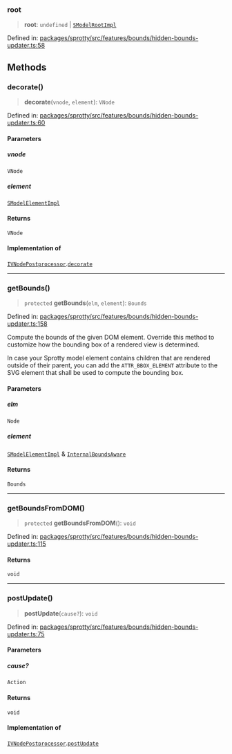 
### root

> **root**: `undefined` \| [`SModelRootImpl`](../Class.SModelRootImpl)

Defined in: [packages/sprotty/src/features/bounds/hidden-bounds-updater.ts:58](https://github.com/eclipse-sprotty/sprotty/blob/f9b2433481cc27a1ac0c92d525a92039ae7f6c76/packages/sprotty/src/features/bounds/hidden-bounds-updater.ts#L58)

## Methods

### decorate()

> **decorate**(`vnode`, `element`): `VNode`

Defined in: [packages/sprotty/src/features/bounds/hidden-bounds-updater.ts:60](https://github.com/eclipse-sprotty/sprotty/blob/f9b2433481cc27a1ac0c92d525a92039ae7f6c76/packages/sprotty/src/features/bounds/hidden-bounds-updater.ts#L60)

#### Parameters

##### vnode

`VNode`

##### element

[`SModelElementImpl`](../Class.SModelElementImpl)

#### Returns

`VNode`

#### Implementation of

[`IVNodePostprocessor`](../Interface.IVNodePostprocessor).[`decorate`](../Interface.IVNodePostprocessor.md#decorate)

***

### getBounds()

> `protected` **getBounds**(`elm`, `element`): `Bounds`

Defined in: [packages/sprotty/src/features/bounds/hidden-bounds-updater.ts:158](https://github.com/eclipse-sprotty/sprotty/blob/f9b2433481cc27a1ac0c92d525a92039ae7f6c76/packages/sprotty/src/features/bounds/hidden-bounds-updater.ts#L158)

Compute the bounds of the given DOM element. Override this method to customize how
the bounding box of a rendered view is determined.

In case your Sprotty model element contains children that are rendered outside of
their parent, you can add the `ATTR_BBOX_ELEMENT` attribute to the SVG element
that shall be used to compute the bounding box.

#### Parameters

##### elm

`Node`

##### element

[`SModelElementImpl`](../Class.SModelElementImpl) & [`InternalBoundsAware`](../Interface.InternalBoundsAware)

#### Returns

`Bounds`

***

### getBoundsFromDOM()

> `protected` **getBoundsFromDOM**(): `void`

Defined in: [packages/sprotty/src/features/bounds/hidden-bounds-updater.ts:115](https://github.com/eclipse-sprotty/sprotty/blob/f9b2433481cc27a1ac0c92d525a92039ae7f6c76/packages/sprotty/src/features/bounds/hidden-bounds-updater.ts#L115)

#### Returns

`void`

***

### postUpdate()

> **postUpdate**(`cause?`): `void`

Defined in: [packages/sprotty/src/features/bounds/hidden-bounds-updater.ts:75](https://github.com/eclipse-sprotty/sprotty/blob/f9b2433481cc27a1ac0c92d525a92039ae7f6c76/packages/sprotty/src/features/bounds/hidden-bounds-updater.ts#L75)

#### Parameters

##### cause?

`Action`

#### Returns

`void`

#### Implementation of

[`IVNodePostprocessor`](../Interface.IVNodePostprocessor).[`postUpdate`](../Interface.IVNodePostprocessor.md#postupdate)
